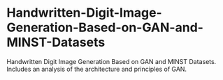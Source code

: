 # Handwritten-Digit-Image-Generation-Based-on-GAN-and-MINST-Datasets
Handwritten Digit Image Generation Based on GAN and MINST Datasets. Includes an analysis of the architecture and principles of GAN.
